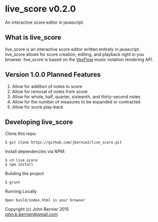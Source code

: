 # live_score v0.2.0

An interactive score editor in javascript.

## What is live_score

live_score is an interactive score editor written entirely in javascript.
live_score allows for score creation, editing, and playback right in
you browser. live_score is based on the [VexFlow](http://vexflow.com) music notation
rendering API.

## Version 1.0.0 Planned Features
  1. Allow for addition of notes to score
  2. Allow for removal of notes from score
  3. Allow for whole, half, quarter, sixteenth, and thirty-second notes
  4. Allow for the number of measures to be expanded or contracted
  5. Allow for score play-back  

## Developing live_score

Clone this repo:

    $ git clone https://github.com/jbernie2/live_score.git

Install dependencies via NPM:

    $ cd live_score
    $ npm install

Building the project

    $ grunt

Running Locally

    Open build/index.html in your browser

Copyright (c) John Bernier 2015 <br/>
<john.b.bernier@gmail.com>
